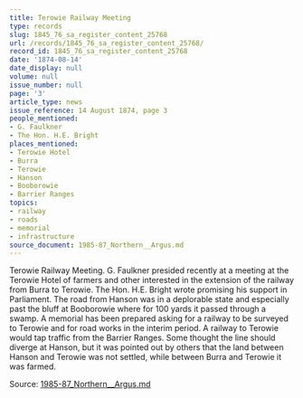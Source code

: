 ```yaml
---
title: Terowie Railway Meeting
type: records
slug: 1845_76_sa_register_content_25768
url: /records/1845_76_sa_register_content_25768/
record_id: 1845_76_sa_register_content_25768
date: '1874-08-14'
date_display: null
volume: null
issue_number: null
page: '3'
article_type: news
issue_reference: 14 August 1874, page 3
people_mentioned:
- G. Faulkner
- The Hon. H.E. Bright
places_mentioned:
- Terowie Hotel
- Burra
- Terowie
- Hanson
- Booborowie
- Barrier Ranges
topics:
- railway
- roads
- memorial
- infrastructure
source_document: 1985-87_Northern__Argus.md
---
```


Terowie Railway Meeting.  G. Faulkner presided recently at a meeting at the Terowie Hotel of farmers and other interested in the extension of the railway from Burra to Terowie.  The Hon. H.E. Bright wrote promising his support in Parliament.  The road from Hanson was in a deplorable state and especially past the bluff at Booborowie where for 100 yards it passed through a swamp.  A memorial has been prepared asking for a railway to be surveyed to Terowie and for road works in the interim period.  A railway to Terowie would tap traffic from the Barrier Ranges.  Some thought the line should diverge at Hanson, but it was pointed out by others that the land between Hanson and Terowie was not settled, while between Burra and Terowie it was farmed.

Source: [1985-87_Northern__Argus.md](/downloads/markdown/1985-87_Northern__Argus.md)
